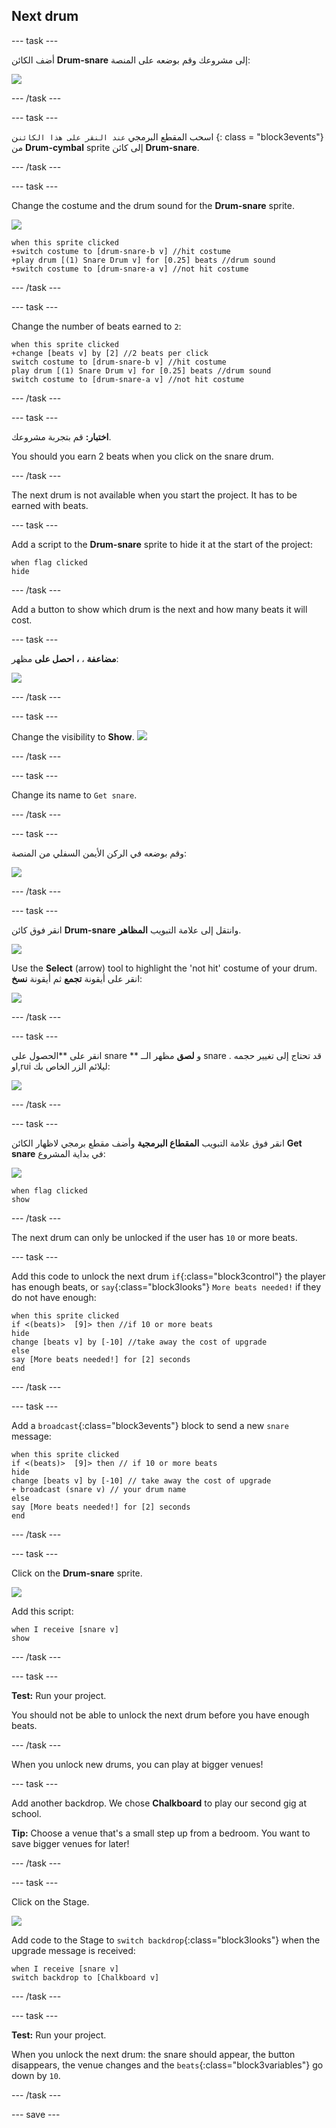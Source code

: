 ## Next drum

--- task ---

أضف الكائن **Drum-snare** إلى مشروعك وقم بوضعه على المنصة:

![](images/snare-stage.png)

--- /task ---

--- task ---

اسحب المقطع البرمجي `عند النقر على هذا الكائن`ن {: class = "block3events"} من **Drum-cymbal** sprite إلى كائن **Drum-snare**.

--- /task ---

--- task ---

Change the costume and the drum sound for the **Drum-snare** sprite.

![](images/snare-icon.png)

```blocks3
when this sprite clicked
+switch costume to [drum-snare-b v] //hit costume
+play drum [(1) Snare Drum v] for [0.25] beats //drum sound
+switch costume to [drum-snare-a v] //not hit costume
```

--- /task ---

--- task ---

Change the number of beats earned to `2`:

```blocks3
when this sprite clicked
+change [beats v] by [2] //2 beats per click
switch costume to [drum-snare-b v] //hit costume
play drum [(1) Snare Drum v] for [0.25] beats //drum sound
switch costume to [drum-snare-a v] //not hit costume
```

--- /task ---

--- task ---

**اختبار:** قم بتجربة مشروعك.

You should you earn 2 beats when you click on the snare drum.

--- /task ---

The next drum is not available when you start the project. It has to be earned with beats.

--- task ---

Add a script to the **Drum-snare** sprite to hide it at the start of the project:

```blocks3
when flag clicked
hide
```

--- /task ---

Add a button to show which drum is the next and how many beats it will cost.

--- task ---

**مضاعفة** ، **، احصل على** مظهر:

![](images/duplicate-get.png)

--- /task ---

--- task ---

Change the visibility to **Show**. ![](images/show.png)

--- /task ---

--- task ---

Change its name to `Get snare`.

--- /task ---

--- task ---

وقم بوضعه في الركن الأيمن السفلي من المنصة:

![](images/get-snare.png)

--- /task ---

--- task ---

انقر فوق كائن **Drum-snare** وانتقل إلى علامة التبويب **المظاهر**.

![](images/snare-icon.png)

Use the **Select** (arrow) tool to highlight the 'not hit' costume of your drum. انقر على أيقونة **تجمع** ثم أيقونة **نسخ**:

![](images/copy-costume.png)

--- /task ---

--- task ---

انقر على **الحصول على snare ** و **لصق** مظهر الــ snare  . قد تحتاج إلى تغيير حجمه وl,rui ليلائم الزر الخاص بك:

![](images/paste-costume.png)

--- /task ---

--- task ---

انقر فوق علامة التبويب **المقطاع البرمجية** وأضف مقطع برمجي لاظهار الكائن **Get snare** في بداية المشروع:

![](images/get-snare-icon.png)

```blocks3
when flag clicked
show
```

--- /task ---

The next drum can only be unlocked if the user has `10` or more beats.

--- task ---

Add this code to unlock the next drum `if`{:class="block3control"} the player has enough beats, or `say`{:class="block3looks"} `More beats needed!` if they do not have enough:

```blocks3
when this sprite clicked
if <(beats)>  [9]> then //if 10 or more beats
hide
change [beats v] by [-10] //take away the cost of upgrade
else
say [More beats needed!] for [2] seconds 
end
```

--- /task ---

--- task ---

Add a `broadcast`{:class="block3events"} block to send a new `snare` message:

```blocks3
when this sprite clicked
if <(beats)>  [9]> then // if 10 or more beats
hide
change [beats v] by [-10] // take away the cost of upgrade
+ broadcast (snare v) // your drum name
else
say [More beats needed!] for [2] seconds
end
```

--- /task ---

--- task ---

Click on the **Drum-snare** sprite.

![](images/snare-icon.png)

Add this script:

```blocks3
when I receive [snare v]
show
```

--- /task ---

--- task ---

**Test:** Run your project.

You should not be able to unlock the next drum before you have enough beats.

--- /task ---

When you unlock new drums, you can play at bigger venues!

--- task ---

Add another backdrop. We chose **Chalkboard** to play our second gig at school.

**Tip:** Choose a venue that's a small step up from a bedroom. You want to save bigger venues for later!

--- /task ---

--- task ---

Click on the Stage.

![](images/stage-icon.png)

Add code to the Stage to `switch backdrop`{:class="block3looks"} when the upgrade message is received:

```blocks3
when I receive [snare v]
switch backdrop to [Chalkboard v]
```

--- /task ---

--- task ---

**Test:** Run your project.

When you unlock the next drum: the snare should appear, the button disappears, the venue changes and the `beats`{:class="block3variables"} go down by `10`.

--- /task ---

--- save ---
